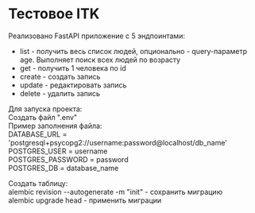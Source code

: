 <h1>Тестовое ITK</h1>
<p>Реализовано FastAPI приложение с 5 эндпоинтами:</p>
<p><ul>
  <li>list - получить весь список людей, опционально - query-параметр age. Выполняет поиск всех людей по возрасту</li>
  <li>get - получить 1 человека по id</li>
  <li>create - создать запись</li>
  <li>update - редактировать запись</li>
  <li>delete - удалить запись</li>
</ul></p>

Для запуска проекта:</br>
Создать файл ".env" </br>
Пример заполнения файла:</br>
DATABASE_URL = 'postgresql+psycopg2://username:password@localhost/db_name'</br>
POSTGRES_USER = username</br>
POSTGRES_PASSWORD = password</br>
POSTGRES_DB = database_name</br>

Создать таблицу:</br>
alembic revision --autogenerate -m "init" - сохранить миграцию</br>
alembic upgrade head - применить миграции</br>
